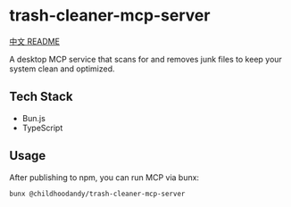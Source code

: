 # trash-cleaner-mcp-server

[中文 README](./README_zh.md)

A desktop MCP service that scans for and removes junk files to keep your system clean and optimized.

## Tech Stack
- Bun.js
- TypeScript

## Usage
After publishing to npm, you can run MCP via bunx:

```sh
bunx @childhoodandy/trash-cleaner-mcp-server
```
